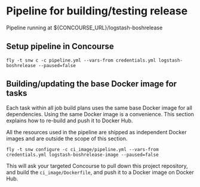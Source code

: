 Pipeline for building/testing release
=====================================

Pipeline running at ${CONCOURSE_URL}/logstash-boshrelease

Setup pipeline in Concourse
---------------------------

```
fly -t snw c -c pipeline.yml --vars-from credentials.yml logstash-boshrelease --paused=false
```

Building/updating the base Docker image for tasks
-------------------------------------------------

Each task within all job build plans uses the same base Docker image for all dependencies. Using the same Docker image is a convenience. This section explains how to re-build and push it to Docker Hub.

All the resources used in the pipeline are shipped as independent Docker images and are outside the scope of this section.

```
fly -t snw configure -c ci_image/pipeline.yml --vars-from credentials.yml logstash-boshrelease-image --paused=false
```

This will ask your targeted Concourse to pull down this project repository, and build the `ci_image/Dockerfile`, and push it to a Docker image on Docker Hub.
